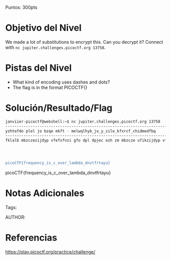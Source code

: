 Puntos: 300pts
# Objetivo del Nivel

We made a lot of substitutions to encrypt this. Can you decrypt it? Connect with `nc jupiter.challenges.picoctf.org 13758`.
# Pistas del Nivel
- What kind of encoding uses dashes and dots?
- The flag is in the format PICOCTF{}
# Solución/Resultado/Flag

```bash
janviier-picoctf@webshell:~$ nc jupiter.challenges.picoctf.org 13758 
-------------------------------------------------------------------------------
yzhtefdo plel jo bzqe mkft - melwqlhyb_jo_y_zile_kfxrcf_chidmedfbq
-------------------------------------------------------------------------------
fklalb mbzczezijdyp vfefxfnzi gfo dpl dpjec ozh zm mbzcze ufikzijdyp vfefxfnzi, f kfhc zghle glkk vhzgh jh zqe cjodejyd jh pjo zgh cfb, fhc odjkk elxlxrlelc fxzht qo zgjht dz pjo tkzzxb fhc deftjy clfdp, gpjyp pfuulhlc dpjedllh blfeo ftz, fhc gpjyp j opfkk cloyejrl jh jdo uezule ukfyl. mze dpl uelolhd j gjkk zhkb ofb dpfd dpjo kfhczghlemze oz gl qolc dz yfkk pjx, fkdpzqtp pl pfeckb oulhd f cfb zm pjo kjml zh pjo zgh lodfdlgfo f odefhtl dbul, bld zhl uelddb melwqlhdkb dz rl xld gjdp, f dbul frslyd fhc ijyjzqo fhc fd dpl ofxl djxl olholkloo. rqd pl gfo zhl zm dpzol olholkloo uleozho gpz fel ileb glkk yfufrkl zm kzzvjht fmdle dplje gzekckb fmmfjeo, fhc, fuufelhdkb, fmdle hzdpjht lkol. mbzcze ufikzijdyp, mze jhodfhyl, rltfh gjdp hlad dz hzdpjht; pjo lodfdl gfo zm dpl oxfkklod; pl efh dz cjhl fd zdple xlh'o dfrklo, fhc mfodlhlc zh dplx fo f dzfcb, bld fd pjo clfdp jd fuulfelc dpfd pl pfc f pqhcelc dpzqofhc ezqrklo jh pfec yfop. fd dpl ofxl djxl, pl gfo fkk pjo kjml zhl zm dpl xzod olholkloo, mfhdfodjyfk mlkkzgo jh dpl gpzkl cjodejyd. j elulfd, jd gfo hzd odqujcjdbdpl xfszejdb zm dplol mfhdfodjyfk mlkkzgo fel opelgc fhc jhdlkkjtlhd lhzqtprqd sqod olholkloohloo, fhc f ulyqkjfe hfdjzhfk mzex zm jd.




picoCTF{frequency_is_c_over_lambda_dnvtfrtayu}

```

picoCTF{frequency_is_c_over_lambda_dnvtfrtayu}
# Notas Adicionales

Tags:

AUTHOR:
# Referencias

https://play.picoctf.org/practice/challenge/